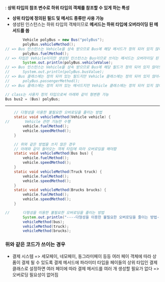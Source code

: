 
: **상위 타입의 참조 변수로 하위 타입의 객체를 참조할 수 있게 하는 특성**
- **상위 타입에 정의된 필드 및 메서드 종류만 사용 가능**
- 생성된 인스턴스는 하위 타입의 객체이므로 **메서드는 하위 타입에 오버라이딩 된 메서드를 씀**

```Java
        Vehicle polyBus = new Bus("polyBus");
        polyBus.vehicleMethod();
// => Bus 인스턴스는 Vehicle을 상속 받으므로 Bus에 해당 메서드가 정의 되어 있지 않아도 쓸 수 있음
        polyBus.fuelMethod();
// => 타입은 Vehicle이지만 생성된 인스턴스는 Bus이므로 쓰이는 메서드는 오버라이딩 된 메서드를 씀
        System.out.println(polyBus.vehicleValue);
// => Bus 인스턴스는 Vehicle을 상속 받으므로 Bus에 해당 필드가 정의 되어 있지 않아도 쓸 수 있음
//      System.out.println(polyBus.busValue);
// => Bus 클래스에는 정의 되어 있는 필드지만 Vehicle 클래스에는 정의 되어 있지 않아서 쓸수 없음
//      polyBus.passengerMethod();
// => Bus 클래스에는 정의 되어 있는 메서드지만 Vehicle 클래스에는 정의 되어 있지 않아서 쓸수 없음
```

```Java
// class는 사용자 정의 타입으로써 아래와 같이 형변환 가능
Bus bus2 = (Bus) polyBus;
```
****
```Java
    // 다형성을 이용한 불필요한 오버로딩을 줄이는 방법  
    static void vehicleMethod(Vehicle vehicle) {  
//       Vehicle 관련 기능만 수행  
        vehicle.fuelMethod();  
        vehicle.speedMethod();  
    }
```
```Java
    // 위와 같은 방법을 쓰지 않은 경우
    // 아래와 같이 들어오는 객체 타입에 따라 오버로딩을 해야함
    static void vehicleMethod(Bus bus) {  
        vehicle.fuelMethod();  
        vehicle.speedMethod();  
    }
    static void vehicleMethod(Truck truck) {  
        vehicle.fuelMethod();  
        vehicle.speedMethod();  
    }
    static void vehicleMethod(Brucks brucks) {  
        vehicle.fuelMethod();  
        vehicle.speedMethod();  
    }

```
```Java
//      다형성을 이용한 불필요한 오버로딩을 줄이는 방법  
        System.out.println("----다형성을 이용한 불필요한 오버로딩을 줄이는 방법----");  
        vehicleMethod(bus);  
        vehicleMethod(truck);  
        vehicleMethod(brucks);  
```



### 위와 같은 코드가 쓰이는 경우

- 결제 시스템
	=> 세모페이, 네모페이, 동그라미페이 등등 여러 페이 객체에 따라 상품이 결제 될 수 있도록
	결제 메서드에 파라미터 타입을 페이들의 상위 타입인 결제클래스로 설정하면 여러 페이에 따라 결제 메서드를 여러 개 생성할 필요가 없다 => 오버로딩 필요성이 없어짐